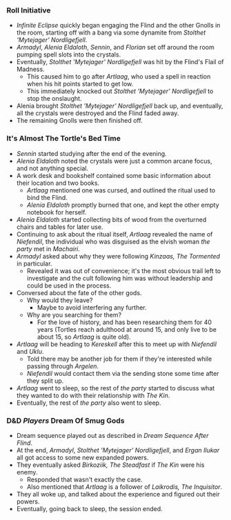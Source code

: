 ### Roll Initiative

* *Infinite Eclipse* quickly began engaging the Flind and the other Gnolls in the room, starting off with a bang via some dynamite from *Stolthet 'Mytejager' Nordligefjell*.
* *Armadyl*, *Alenia Eldaloth*, *Sennin*, and *Florian* set off around the room pumping spell slots into the crystals.
* Eventually, *Stolthet 'Mytejager' Nordligefjell* was hit by the Flind's Flail of Madness.
  * This caused him to go after *Artlaag*, who used a spell in reaction when his hit points started to get low.
  * This immediately knocked out *Stolthet 'Mytejager' Nordligefjell* to stop the onslaught.
* Alenia brought *Stolthet 'Mytejager' Nordligefjell* back up, and eventually, all the crystals were destroyed and the Flind faded away.
* The remaining Gnolls were then finished off.

### It's Almost The Tortle's Bed Time

* *Sennin* started studying after the end of the evening.
* *Alenia Eldaloth* noted the crystals were just a common arcane focus, and not anything special.
* A work desk and bookshelf contained some basic information about their location and two books.
  * *Artlaag* mentioned one was cursed, and outlined the ritual used to bind the Flind.
  * *Alenia Eldaloth* promptly burned that one, and kept the other empty notebook for herself.
* *Alenia Eldaloth* started collecting bits of wood from the overturned chairs and tables for later use.
* Continuing to ask about the ritual itself, *Artlaag* revealed the name of *Niefendil*, the individual who was disguised as the elvish woman *the party* met in *Machairi*.
* *Armadyl* asked about why they were following *Kinzaas, The Tormented* in particular.
  * Revealed it was out of convenience; it's the most obvious trail left to investigate and the cult following him was without leadership and could be used in the process.
* Conversed about the fate of the other gods.
  * Why would they leave?
    * Maybe to avoid interfering any further.
  * Why are you searching for them?
    * For the love of history, and has been researching them for 40 years (Tortles reach adulthood at around 15, and only live to be about 15, so *Artlaag* is quite old).
* *Artlaag* will be heading to *Kereskell* after this to meet up with *Niefendil* and *Uklu*.
  * Told there may be another job for them if they're interested while passing through *Argelen*.
  * *Niefendil* would contact them via the sending stone some time after they split up.
* *Artlaag* went to sleep, so the rest of *the party* started to discuss what they wanted to do with their relationship with *The Kin*.
* Eventually, the rest of *the party* also went to sleep.

### D&D *Players* Dream Of Smug Gods

* Dream sequence played out as described in *Dream Sequence After Flind*.
* At the end, *Armadyl*, *Stolthet 'Mytejager' Nordligefjell*, and *Ergan Ilukar* all got access to some new expanded powers.
* They eventually asked *Birkoziik, The Steadfast* if *The Kin* were his enemy.
  * Responded that wasn't exactly the case.
  * Also mentioned that *Artlaag* is a follower of *Laikrodis, The Inquisitor*.
* They all woke up, and talked about the experience and figured out their powers.
* Eventually, going back to sleep, the session ended.
